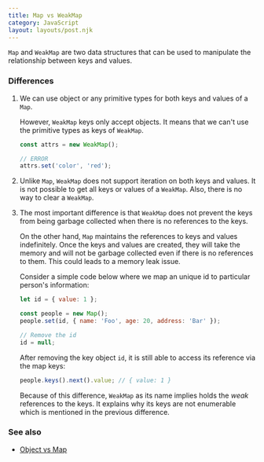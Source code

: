 ```yaml
---
title: Map vs WeakMap
category: JavaScript
layout: layouts/post.njk
---
```


`Map` and `WeakMap` are two data structures that can be used to manipulate the relationship between keys and values.

### Differences

1. We can use object or any primitive types for both keys and values of a `Map`.

    However, `WeakMap` keys only accept objects. It means that we can't use the primitive types as keys of `WeakMap`.

    ```js
    const attrs = new WeakMap();

    // ERROR
    attrs.set('color', 'red');
    ```

2. Unlike `Map`, `WeakMap` does not support iteration on both keys and values. It is not possible to get all keys or values of a `WeakMap`.
   Also, there is no way to clear a `WeakMap`.

3. The most important difference is that `WeakMap` does not prevent the keys from being garbage collected when there is no references to the keys.

    On the other hand, `Map` maintains the references to keys and values indefinitely. Once the keys and values are created, they will take the memory and will not be garbage collected even if there is no references to them.
    This could leads to a memory leak issue.

    Consider a simple code below where we map an unique id to particular person's information:

    ```js
    let id = { value: 1 };

    const people = new Map();
    people.set(id, { name: 'Foo', age: 20, address: 'Bar' });

    // Remove the id
    id = null;
    ```

    After removing the key object `id`, it is still able to access its reference via the map keys:

    ```js
    people.keys().next().value; // { value: 1 }
    ```

    Because of this difference, `WeakMap` as its name implies holds the _weak_ references to the keys.
    It explains why its keys are not enumerable which is mentioned in the previous difference.

### See also

-   [Object vs Map](/object-vs-map)
